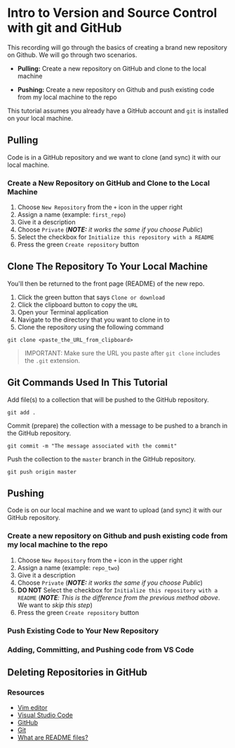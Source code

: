 # Intro to Version and Source Control with git and GitHub

This recording will go through the basics of creating a brand new repository on Github. We will go through two scenarios.

- **Pulling:** Create a new repository on GitHub and clone to the local machine

- **Pushing:** Create a new repository on Github and push existing code from my local machine to the repo

This tutorial assumes you already have a GitHub account and `git` is installed on your local machine.

## Pulling

Code is in a GitHub repository and we want to clone (and sync) it with our local machine.

### Create a New Repository on GitHub and Clone to the Local Machine

1. Choose `New Repository` from the `+` icon in the upper right
2. Assign a name (example: `first_repo`)
3. Give it a description
4. Choose `Private` (***NOTE:** it works the same if you choose Public*)
5. Select the checkbox for `Initialize this repository with a README`
6. Press the green `Create repository` button

## Clone The Repository To Your Local Machine

You'll then be returned to the front page (README) of the new repo.

1. Click the green button that says `Clone or download`
2. Click the clipboard button to copy the `URL`
3. Open your Terminal application
4. Navigate to the directory that you want to clone in to
5. Clone the repository using the following command

```git
git clone <paste_the_URL_from_clipboard>
```

>IMPORTANT: Make sure the URL you paste after `git clone` includes the `.git` extension.

## Git Commands Used In This Tutorial

Add file(s) to a collection that will be pushed to the GitHub repository.

```git
git add .
```

Commit (prepare) the collection with a message to be pushed to a branch in the GitHub repository.

```git
git commit -m "The message associated with the commit"
```

Push the collection to the `master` branch in the GitHub repository.

```git
git push origin master
```

## Pushing

Code is on our local machine and we want to upload (and sync) it with our GitHub repository.

### Create a new repository on Github and push existing code from my local machine to the repo

1. Choose `New Repository` from the `+` icon in the upper right
2. Assign a name (example: `repo_two`)
3. Give it a description
4. Choose `Private` (***NOTE:** it works the same if you choose Public*)
5. **DO NOT** Select the checkbox for `Initialize this repository with a README` (***NOTE**: This is the difference from the previous method above*. We want to *skip this step*)
6. Press the green `Create repository` button

### Push Existing Code to Your New Repository

### Adding, Committing, and Pushing code from VS Code

## Deleting Repositories in GitHub

### Resources

- [Vim editor](https://www.vim.org/)
- [Visual Studio Code](https://code.visualstudio.com/)
- [GitHub](https://github.com/)
- [Git](https://git-scm.com/downloads)
- [What are README files?](https://en.wikipedia.org/wiki/README)
